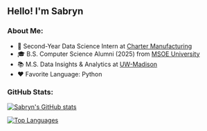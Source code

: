 ## Hello! I'm Sabryn

### About Me:
- 💼 Second-Year Data Science Intern at [Charter Manufacturing](https://www.chartermfg.com/)
- 🎓 B.S. Computer Science Alumni (2025) from [MSOE University](https://www.msoe.edu/)
- 📚 M.S. Data Insights & Analytics at [UW-Madison](https://www.wisc.edu/)
- ❤️ Favorite Language: Python

### GitHub Stats:
[![Sabryn's GitHub stats](https://github-readme-stats.vercel.app/api?username=sabrynbley&show_icons=true&theme=tokyonight&rank_icon=github&include_all_commits=true)](https://github.com/anuraghazra/github-readme-stats)

[![Top Languages](https://github-readme-stats.vercel.app/api/top-langs/?username=sabrynbley&theme=tokyonight&langs_count=18)](https://github.com/sabrynbley)

